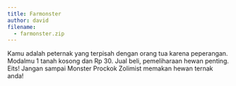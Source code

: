 ```yaml
---
title: Farmonster
author: david
filename:
  - farmonster.zip
---
```

Kamu adalah peternak yang terpisah dengan orang tua karena peperangan. Modalmu 1 tanah kosong dan Rp 30. Jual beli, pemeliharaan hewan penting. Eits! Jangan sampai Monster Prockok Zolimist memakan hewan ternak anda!
